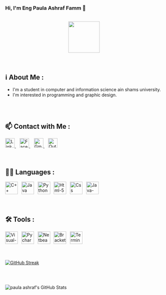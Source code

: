 ### Hi, I'm Eng Paula Ashraf Famm 👋

<!--
**paula-ashraf/Paula-Ashraf** is a ✨ _special_ ✨ repository because its `README.md` (this file) appears on your GitHub profile.

Here are some ideas to get you started:

- 🔭 I’m currently working on ...
- 🌱 I’m currently learning ...
- 👯 I’m looking to collaborate on ...
- 🤔 I’m looking for help with ...
- 💬 Ask me about ...
- 📫 How to reach me: ...
- 😄 Pronouns: ...
- ⚡ Fun fact: ...
-->
<br>

<div id="header" align="center">
  <img src="https://cdn-icons-png.flaticon.com/512/1688/1688451.png" width="100"/>
</div>

<br>
<br>
  
## ℹ️ About Me :
- I'm a student in computer and information science ain shams university.
- I'm interested in programming and graphic design.

<br>
<br>

## 📫 Contact with Me :
<div id="badges">
  <a href="https://www.linkedin.com/in/paula-ashraf-509640240?lipi=urn%3Ali%3Apage%3Ad_flagship3_profile_view_base_contact_details%3Bf4tvNje%2BT8qwadY%2FK2uMTg%3D%3D">
    <img src="https://cdn-icons.flaticon.com/png/512/3536/premium/3536505.png?token=exp=1653934147~hmac=7b8931e024a1b8f0446cd65b4d713ff8" alt="Linkedin" width="30" height="30"/>
  </a>&nbsp;&nbsp;
  <a href="https://www.facebook.com/paulaashraffamm/">
    <img src="https://cdn-icons-png.flaticon.com/512/733/733547.png" alt="Facebook" width="30" height="30"/>
  </a>&nbsp;&nbsp;
  <a href="mailto:paulaashraffamm@gmail.com">
    <img src="https://cdn-icons.flaticon.com/png/512/2875/premium/2875435.png?token=exp=1653934300~hmac=49e5faa73af93a7a4b45234eb95fb4fc" alt="Gmail" width="30" height="30"/>
  </a>&nbsp;&nbsp;
  <a href="mailto:paulaashraffamm@outlook.com">
    <img src="https://cdn-icons-png.flaticon.com/512/732/732223.png" alt="Outlook" width="30" height="30"/>
  </a>
</div>

<br>
<br>

## 👨‍💻 Languages :

<div>
  <img src="https://cdn-icons-png.flaticon.com/512/6132/6132222.png" title="C++" alt="C++" width="40" height="40"/>&nbsp;&nbsp;
  <img src="https://cdn-icons-png.flaticon.com/512/5968/5968282.png" title="Java" alt="Java" width="40" height="40"/>&nbsp;&nbsp;
  <img src="https://cdn-icons-png.flaticon.com/512/5968/5968350.png" title="Python" alt="Python" width="40" height="40"/>&nbsp;&nbsp;
  <img src="https://cdn-icons-png.flaticon.com/512/174/174854.png" title="Html-5" alt="Html-5" width="40" height="40"/>&nbsp;&nbsp;
  <img src="https://cdn-icons-png.flaticon.com/512/732/732190.png" title="Css" alt="Css" width="40" height="40"/>&nbsp;&nbsp;
  <img src="https://cdn-icons-png.flaticon.com/512/5968/5968292.png" title="Java-Script" alt="Java-Script" width="40" height="40"/>&nbsp;&nbsp;
</div>

<br>
<br>

  
## :hammer_and_wrench: Tools :

<div>
  <img src="https://upload.wikimedia.org/wikipedia/commons/thumb/5/59/Visual_Studio_Icon_2019.svg/800px-Visual_Studio_Icon_2019.svg.png" title="Visual-Studio" alt="Visual-Studio" width="40" height="40"/>&nbsp;&nbsp;
  <img src="https://upload.wikimedia.org/wikipedia/commons/thumb/1/1d/PyCharm_Icon.svg/800px-PyCharm_Icon.svg.png" title="Pycharm" alt="Pycharm" width="40" height="40"/>&nbsp;&nbsp;
  <img src="https://netbeans.apache.org/images/apache-netbeans.svg" title="Netbeans" alt="Netbeans" width="40" height="40"/>&nbsp;&nbsp;
  <img src="https://upload.wikimedia.org/wikipedia/commons/thumb/4/4c/Brackets_Icon.svg/800px-Brackets_Icon.svg.png" title="Brackets" alt="Brackets" width="40" height="40"/>&nbsp;&nbsp;
  <img src="https://cdn-icons.flaticon.com/png/512/6008/premium/6008504.png?token=exp=1653937114~hmac=21baac0128877e682b535c3612f564b0" title="Terminal" alt="Terminal" width="40" height="40"/>&nbsp;&nbsp;
</div>

<br>
<br>

[![GitHub Streak](http://github-readme-streak-stats.herokuapp.com?user=paula-ashraf&theme=dark&background=000000)](https://git.io/streak-stats)

<br>
<br>

![paula ashraf's GitHub Stats](https://github-readme-stats.vercel.app/api?username=paula-ashraf&show_icons=true&locale=en&title_color=ff0000&icon_color=ff0000&text_color=ffffff&bg_color=151515)

<br>
<br>
<!---
![Top Langs](https://github-readme-stats.vercel.app/api/top-langs/?username=paula-ashraf&layout=compact&theme=dark)
-->
